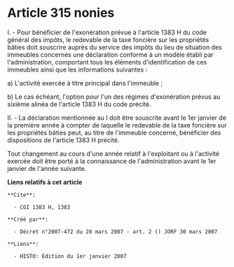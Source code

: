 # Article 315 nonies

I. - Pour bénéficier de l'exonération prévue à l'article 1383 H du code général des impôts, le redevable de la taxe foncière
sur les propriétés bâties doit souscrire auprès du service des impôts du lieu de situation des immeubles concernés une
déclaration conforme à un modèle établi par l'administration, comportant tous les éléments d'identification de ces immeubles
ainsi que les informations suivantes :

a) L'activité exercée à titre principal dans l'immeuble ;

b) Le cas échéant, l'option pour l'un des régimes d'exonération prévus au sixième alinéa de l'article 1383 H du code précité.

II. - La déclaration mentionnée au I doit être souscrite avant le 1er janvier de la première année à compter de laquelle le
redevable de la taxe foncière sur les propriétés bâties peut, au titre de l'immeuble concerné, bénéficier des dispositions de
l'article 1383 H précité.

Tout changement au cours d'une année relatif à l'exploitant ou à l'activité exercée doit être porté à la connaissance de
l'administration avant le 1er janvier de l'année suivante.

**Liens relatifs à cet article**

	**Cite**:

	  - CGI 1383 H, 1383

	**Créé par**:

	  - Décret n°2007-472 du 28 mars 2007 - art. 2 () JORF 30 mars 2007

	**Liens**:

	  - HISTO: Edition du 1er janvier 2007
